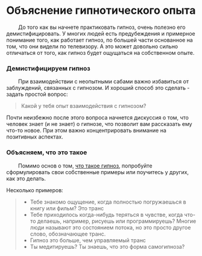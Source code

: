 # **Объяснение гипнотического опыта**

&nbsp; &nbsp; &nbsp; &nbsp; До того как вы начнете практиковать гипноз, очень полезно его демистифицировать. У многих людей есть предубеждения и примерное понимание того, как работает гипноз, по большей части основанное на том, что они видели по телевизору. А это может довольно сильно отличаться от того, как гипноз будет ощущаться на собственном опыте.

### **Демистифицируем гипноз**

&nbsp; &nbsp; &nbsp; &nbsp; При взаимодействии с неопытными сабами важно избавиться от заблуждений, связанных с гипнозом. 
И хороший способ это сделать - задать простой вопрос:

> Какой у тебя опыт взаимодействия с гипнозом?

Почти неизбежно после этого вопроса начнется дискуссия о том, что человек знает (и не знает) о гипнозе, что позволит вам рассказать ему что-то новое. При этом важно концентрировать внимание на позитивных аспектах.

### **Объясняем, что это такое**

&nbsp; &nbsp; &nbsp; &nbsp; Помимо основ о том, [что такое гипноз](/Nimja/Гипноз.md), попробуйте сформулировать свои собственные примеры или поучитесь у других, как это делать.

Несколько примеров:

> * Тебе знакомо ощущение, когда полностью погружаешься в книгу или фильм? Это транс    
> * Тебе приходилось когда-нибудь теряться в чувстве, когда что-то делаешь, например, рисуешь или программируешь? Многие люди называют это состоянием потока, но это просто другое слово, обозначающее транс.    
> * Гипноз это больше, чем управляемый транс    
> * Ты медитируешь? Ты знаешь, что это форма самогипноза?    

